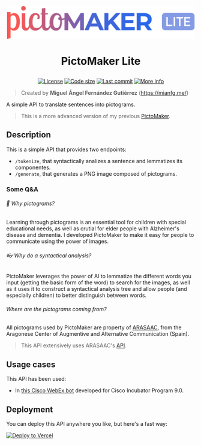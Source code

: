 <p align="center">
    <a href="https://mianfg.me"><img src="https://github.com/mianfg/pictomaker-lite/blob/main/static/logos/logo.png?raw=true" alt="PictoMaker Lite" width="500px"></a>
</p>

<h1 align="center"><p align="center">PictoMaker Lite</h1></h1>
<p align="center" id="badges">
    <a href="https://github.com/mianfg/pictomaker-lite/blob/master/LICENSE"><img src="https://img.shields.io/github/license/mianfg/pictomaker-lite" alt="License"></a> <a href="#"><img src="https://img.shields.io/github/languages/code-size/mianfg/pictomaker-lite" alt="Code size"></a> <a href="https://github.com/mianfg/pictomaker-lite/commits"><img src="https://img.shields.io/github/last-commit/mianfg/pictomaker-lite" alt="Last commit"></a> <a href="#"><img src="https://img.shields.io/badge/status-production-green" alt="More info"></a>
</p>

> Created by **Miguel Ángel Fernández Gutiérrez** (<https://mianfg.me/>)

A simple API to translate sentences into pictograms.

> This is a more advanced version of my previous [PictoMaker](https://github.com/mianfg/pictomaker).

## Description

This is a simple API that provides two endpoints:

* `/tokenize`, that syntactically analizes a sentence and lemmatizes its componentes.
* `/generate`, that generates a PNG image composed of pictograms.

### Some Q&A

###### 🤷 Why pictograms?

Learning through pictograms is an essential tool for children with special educational needs, as well as crutial for elder people with Alzheimer's disease and dementia. I developed PictoMaker to make it easy for people to communicate using the power of images.

###### 👓 Why do a syntactical analysis?

PictoMaker leverages the power of AI to lemmatize the different words you input (getting the basic form of the word) to search for the images, as well as it uses it to construct a syntactical analysis tree and allow people (and especially children) to better distinguish between words.

###### Where are the pictograms coming from?

All pictograms used by PictoMaker are property of [ARASAAC](https://arasaac.org/), from the Aragonese Center of Augmentive and Alternative Communication (Spain).

> This API extensively uses ARASAAC's [API](https://arasaac.org/developers/api).

## Usage cases

This API has been used:

* In [this Cisco WebEx bot](https://github.com/mianfg/Incu2022/tree/main/webex-api-session) developed for Cisco Incubator Program 9.0.

## Deployment

You can deploy this API anywhere you like, but here's a fast way:

[![Deploy to Vercel](https://camo.githubusercontent.com/f209ca5cc3af7dd930b6bfc55b3d7b6a5fde1aff/68747470733a2f2f76657263656c2e636f6d2f627574746f6e)](https://vercel.com/import/project?template=https://github.com/mianfg/pictomaker-lite)
